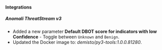 
#### Integrations

##### Anomali ThreatStream v3
- Added a new parameter **Default DBOT score for indicators with low Confidence** - Toggle between `Unknown` and `Benign`.
- Updated the Docker image to: *demisto/py3-tools:1.0.0.81280*.
